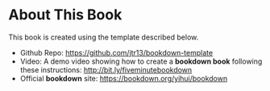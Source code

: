 # About This Book

This book is created using the template described below.

* Github Repo: https://github.com/jtr13/bookdown-template
* Video: A demo video showing how to create a **bookdown book** following these instructions: http://bit.ly/fiveminutebookdown
* Official **bookdown** site: https://bookdown.org/yihui/bookdown

